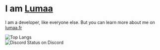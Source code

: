 # I am [Lumaa](https://lumaa.fr/)
I am a developer, like everyone else. But you can learn more about me on [lumaa.fr](https://lumaa.fr/?utm_source=GitHubPro)

![Top Langs](https://github-readme-stats.vercel.app/api/top-langs/?username=lumaa-dev)\
![Discord Status](https://api.statusbadges.me/badge/status/474231265059405845?simple=true) on Discord
